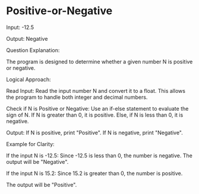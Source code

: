 # Positive-or-Negative

Input: -12.5

Output: Negative

Question Explanation:

The program is designed to determine whether a given number N is positive or negative. 

Logical Approach:

Read Input:
Read the input number N and convert it to a float. This allows the program to handle both integer and decimal numbers.

Check if N is Positive or Negative:
Use an if-else statement to evaluate the sign of N.
If N is greater than 0, it is positive.
Else, if N is less than 0, it is negative.

Output:
If N is positive, print "Positive".
If N is negative, print "Negative".

Example for Clarity:

If the input N is -12.5:
Since -12.5 is less than 0, the number is negative.
The output will be "Negative".

If the input N is 15.2:
Since 15.2 is greater than 0, the number is positive.

The output will be "Positive".
